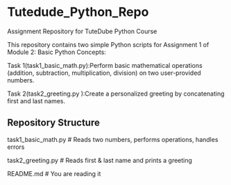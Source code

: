 # Tutedude_Python_Repo
Assignment Repository for TuteDube Python Course

This repository contains two simple Python scripts for Assignment 1 of Module 2: Basic Python Concepts:

Task 1(task1_basic_math.py):Perform basic mathematical operations (addition, subtraction, multiplication, division) on two user-provided numbers.

Task 2(task2_greeting.py ):Create a personalized greeting by concatenating first and last names.

## Repository Structure

task1_basic_math.py     # Reads two numbers, performs operations, handles errors

task2_greeting.py       # Reads first & last name and prints a greeting

README.md               # You are reading it



